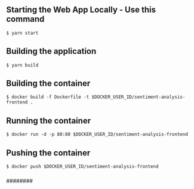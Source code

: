 ## Starting the Web App Locally - Use this command
` $ yarn start `

## Building the application
` $ yarn build `

## Building the container
` $ docker build -f Dockerfile -t $DOCKER_USER_ID/sentiment-analysis-frontend . `

## Running the container
` $ docker run -d -p 80:80 $DOCKER_USER_ID/sentiment-analysis-frontend `

## Pushing the container
` $ docker push $DOCKER_USER_ID/sentiment-analysis-frontend `

#####
########
